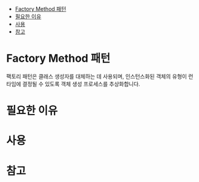 - [Factory Method 패턴](#Factory%20Method%20패턴)
- [필요한 이유](#필요한%20이유)
- [사용](#사용)
- [참고](#참고)
# Factory Method 패턴


팩토리 패턴은 클래스 생성자를 대체하는 데 사용되며, 인스턴스화된 객체의 유형이 런타임에 결정될 수 있도록 객체 생성 프로세스를 추상화합니다.

# 필요한 이유
# 사용

# 참고
